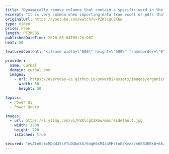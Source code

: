 ```yaml
---
title: "Dynamically remove columns that contain a specific word in the header - Power Query"
excerpt: "It is very common when importing data from excel or pdfs that you get a lot of empty columns. In today's video I will show you how to remove those columns dynamically using power query.  Here you can download all the pbix files: https://curbal.com/donwload-center\r \r SUBSCRIBE to learn more about Power"
originalUrl: https://youtube.com/watch?v=PZKlcgCZX6w
type: video
price: Free
length: PT2M58S
publishedDateTime: 2020-05-04T09:26:00Z
heat: 50

featuredContent: "<iframe width=\"800\" height=\"500\" frameborder=\"0\" src=\"https://www.youtube.com/embed/PZKlcgCZX6w\" allow=\"accelerometer; autoplay; encrypted-media; gyroscope; picture-in-picture\" allowfullscreen></iframe>"

provider:
  name: Curbal
  domain: curbal.com
  images:
    - url: https://everyday-cc.github.io/powerbi/assets/images/organizations/curbal.com-50x50.jpg
      width: 50
      height: 50

topics:
  - Power BI
  - Power Query

images:
  - url: https://i.ytimg.com/vi/PZKlcgCZX6w/maxresdefault.jpg
    width: 1280
    height: 720
    isCached: true

secured: "evAte0ckcMDddJSsVTuDGbdk5/6nqH6sM4a4VMstoE3Kvza/m6EB3EBkW+68aa9WuP2SEKXXdvm6zHDPlwXquqDeHuIkpEmjrl7JhVDpC3pdjVmZcaPQvpqfamVyPnZYk8TTqY9tQL+IAqoy/3fRsm+UD6rcjUPm4TNujDPLOBn6/KV2aByyTrArqoUeYE92X6arktugYQmAH7K7OpLnhirI3G+UhAK7y/YaxkaZs14DLNF+1K97vM4lDvQnxmkjC++AaL45E0kceIP/4+3G7NeDOrDa7mUzsFGHyxfMHEWiI5TzzY609o+bNmXg9SON/aiokcqDc7245EUufR0FEI5FV4fQkOZAUiYFglqAXspwF5EckBBNkc/Ae48yv+1WEUfZ9XaC4A4KUcAgRX0ocg5U4yE+FjDd84+zkoNE8kA=;19TPs21JPIsB2+7fMlb1gQ=="
---
```


